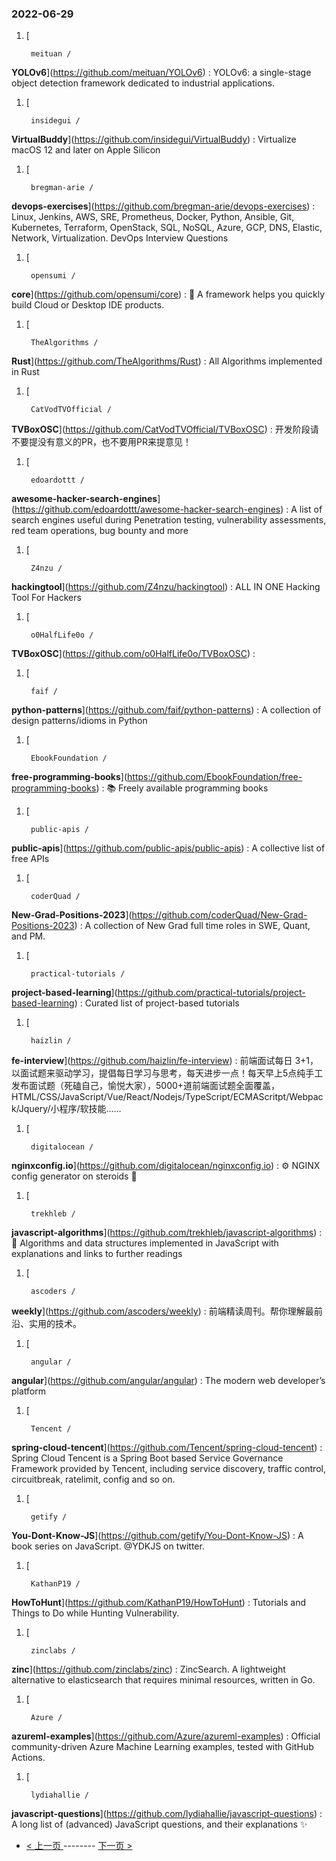 ### 2022-06-29 
1. [
    

        meituan /
**YOLOv6**](https://github.com/meituan/YOLOv6) : YOLOv6: a single-stage object detection framework dedicated to industrial applications.
1. [
    

        insidegui /
**VirtualBuddy**](https://github.com/insidegui/VirtualBuddy) : Virtualize macOS 12 and later on Apple Silicon
1. [
    

        bregman-arie /
**devops-exercises**](https://github.com/bregman-arie/devops-exercises) : Linux, Jenkins, AWS, SRE, Prometheus, Docker, Python, Ansible, Git, Kubernetes, Terraform, OpenStack, SQL, NoSQL, Azure, GCP, DNS, Elastic, Network, Virtualization. DevOps Interview Questions
1. [
    

        opensumi /
**core**](https://github.com/opensumi/core) : 🚀 A framework helps you quickly build Cloud or Desktop IDE products.
1. [
    

        TheAlgorithms /
**Rust**](https://github.com/TheAlgorithms/Rust) : All Algorithms implemented in Rust
1. [
    

        CatVodTVOfficial /
**TVBoxOSC**](https://github.com/CatVodTVOfficial/TVBoxOSC) : 开发阶段请不要提没有意义的PR，也不要用PR来提意见！
1. [
    

        edoardottt /
**awesome-hacker-search-engines**](https://github.com/edoardottt/awesome-hacker-search-engines) : A list of search engines useful during Penetration testing, vulnerability assessments, red team operations, bug bounty and more
1. [
    

        Z4nzu /
**hackingtool**](https://github.com/Z4nzu/hackingtool) : ALL IN ONE Hacking Tool For Hackers
1. [
    

        o0HalfLife0o /
**TVBoxOSC**](https://github.com/o0HalfLife0o/TVBoxOSC) : 
1. [
    

        faif /
**python-patterns**](https://github.com/faif/python-patterns) : A collection of design patterns/idioms in Python
1. [
    

        EbookFoundation /
**free-programming-books**](https://github.com/EbookFoundation/free-programming-books) : 📚 Freely available programming books
1. [
    

        public-apis /
**public-apis**](https://github.com/public-apis/public-apis) : A collective list of free APIs
1. [
    

        coderQuad /
**New-Grad-Positions-2023**](https://github.com/coderQuad/New-Grad-Positions-2023) : A collection of New Grad full time roles in SWE, Quant, and PM.
1. [
    

        practical-tutorials /
**project-based-learning**](https://github.com/practical-tutorials/project-based-learning) : Curated list of project-based tutorials
1. [
    

        haizlin /
**fe-interview**](https://github.com/haizlin/fe-interview) : 前端面试每日 3+1，以面试题来驱动学习，提倡每日学习与思考，每天进步一点！每天早上5点纯手工发布面试题（死磕自己，愉悦大家），5000+道前端面试题全面覆盖，HTML/CSS/JavaScript/Vue/React/Nodejs/TypeScript/ECMAScritpt/Webpack/Jquery/小程序/软技能……
1. [
    

        digitalocean /
**nginxconfig.io**](https://github.com/digitalocean/nginxconfig.io) : ⚙️ NGINX config generator on steroids 💉
1. [
    

        trekhleb /
**javascript-algorithms**](https://github.com/trekhleb/javascript-algorithms) : 📝 Algorithms and data structures implemented in JavaScript with explanations and links to further readings
1. [
    

        ascoders /
**weekly**](https://github.com/ascoders/weekly) : 前端精读周刊。帮你理解最前沿、实用的技术。
1. [
    

        angular /
**angular**](https://github.com/angular/angular) : The modern web developer’s platform
1. [
    

        Tencent /
**spring-cloud-tencent**](https://github.com/Tencent/spring-cloud-tencent) : Spring Cloud Tencent is a Spring Boot based Service Governance Framework provided by Tencent, including service discovery, traffic control, circuitbreak, ratelimit, config and so on.
1. [
    

        getify /
**You-Dont-Know-JS**](https://github.com/getify/You-Dont-Know-JS) : A book series on JavaScript. @YDKJS on twitter.
1. [
    

        KathanP19 /
**HowToHunt**](https://github.com/KathanP19/HowToHunt) : Tutorials and Things to Do while Hunting Vulnerability.
1. [
    

        zinclabs /
**zinc**](https://github.com/zinclabs/zinc) : ZincSearch. A lightweight alternative to elasticsearch that requires minimal resources, written in Go.
1. [
    

        Azure /
**azureml-examples**](https://github.com/Azure/azureml-examples) : Official community-driven Azure Machine Learning examples, tested with GitHub Actions.
1. [
    

        lydiahallie /
**javascript-questions**](https://github.com/lydiahallie/javascript-questions) : A long list of (advanced) JavaScript questions, and their explanations ✨ 

- [ < 上一页 ](https://github.com/able8/github-trending-daily-record/blob/master/2022-06-28.md) -------- [ 下一页 > ](https://github.com/able8/github-trending-daily-record/blob/master/2022-06-30.md)